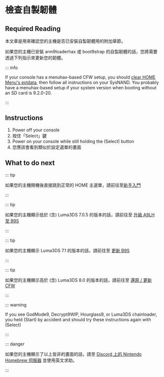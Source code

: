 # 檢查自製韌體

## Required Reading

本文章是用來確認您的主機是否已安裝自製韌體用的附加章節。

如果您的主機已安裝 arm9loaderhax 或 boot9strap 的自製韌體的話，您將需要透過下列指示來更新您的韌體。

::: info

If your console has a menuhax-based CFW setup, you should [clear HOME Menu's extdata](troubleshooting#other-troubleshooting), then follow all instructions on your SysNAND. You probably have a menuhax-based setup if your system version when booting without an SD card is 9.2.0-20.

:::

## Instructions

1. Power off your console
2. 按住「Select」鍵
3. Power on your console while still holding the (Select) button
4. 您應該會看到類似於設定選單的畫面

## What to do next

::: tip

如果您的主機開機後直接跳到正常的 HOME 主選單，請前往至[新手入門](get-started)

:::

::: tip

如果您的主機顯示低於 (含) Luma3DS 7.0.5 的版本的話，請前往至 [升級 A9LH 至 B9S](a9lh-to-b9s)

:::

::: tip

如果您的主機顯示 Luma3DS 7.1 的版本的話，請前往至 [更新 B9S](a9lh-to-b9s)

:::

::: tip

如果您的主機顯示高於 (含) Luma3DS 8.0 的版本的話，請前往至 [還原 / 更新 CFW](restoring-cfw)

:::

::: warning

If you see GodMode9, Decrypt9WIP, Hourglass9, or Luma3DS chainloader, you held (Start) by accident and should try these instructions again with (Select)

:::

::: danger

如果您的主機顯示了以上皆非的畫面的話，請至 [Discord 上的 Nintendo Homebrew 伺服器](https://discord.gg/MWxPgEp) 並使用英文求助。

:::
